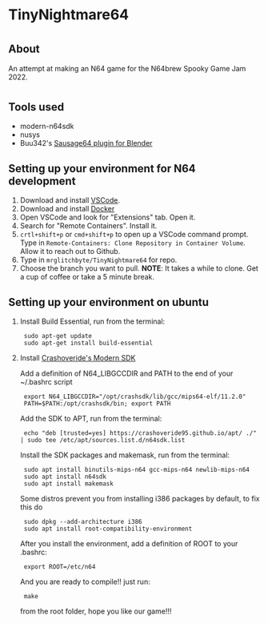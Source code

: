 # TinyNightmare64

#

## About
An attempt at making an N64 game for the N64brew Spooky Game Jam 2022.

#

## Tools used
- modern-n64sdk
- nusys
- Buu342's [Sausage64 plugin for Blender](https://github.com/buu342/N64-Sausage64)

## Setting up your environment for N64 development

1. Download and install [VSCode](https://code.visualstudio.com/Download).
2. Download and install [Docker](https://docs.docker.com/get-docker/)
3. Open VSCode and look for "Extensions" tab. Open it.
4. Search for "Remote Containers". Install it.
5. `crtl+shift+p` or `cmd+shift+p` to open up a VSCode command prompt. Type in `Remote-Containers: Clone Repository in Container Volume`. Allow it to reach out to Github.
6. Type in `mrglitchbyte/TinyNightmare64` for repo.
7. Choose the branch you want to pull. **NOTE**: It takes a while to clone. Get a cup of coffee or take a 5 minute break.

## Setting up your environment on ubuntu

1. Install Build Essential, run from the terminal:

		sudo apt-get update
		sudo apt-get install build-essential
	
2. Install [Crashoveride's Modern SDK](https://crashoveride95.github.io/n64hbrew/modernsdk/index.html)
	
	Add a definition of N64_LIBGCCDIR and PATH to the end of your ~/.bashrc script
		
		export N64_LIBGCCDIR="/opt/crashsdk/lib/gcc/mips64-elf/11.2.0"
		PATH=$PATH:/opt/crashsdk/bin; export PATH
		
	Add the SDK to APT, run from the terminal:
	
		echo "deb [trusted=yes] https://crashoveride95.github.io/apt/ ./" | sudo tee /etc/apt/sources.list.d/n64sdk.list
		
	Install the SDK packages and makemask, run from the terminal:
	
		sudo apt install binutils-mips-n64 gcc-mips-n64 newlib-mips-n64
		sudo apt install n64sdk
		sudo apt install makemask
			
	Some distros prevent you from installing i386 packages by default, to fix this do

		sudo dpkg --add-architecture i386
		sudo apt install root-compatibility-environment
				
	After you install the environment, add a definition of ROOT to your .bashrc:

		export ROOT=/etc/n64
	
	And you are ready to compile!! just run:
	
		make 
		
	from the root folder, hope you like our game!!!
	
